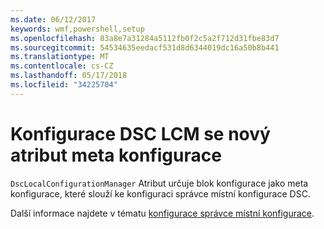 ```yaml
---
ms.date: 06/12/2017
keywords: wmf,powershell,setup
ms.openlocfilehash: 83a8e7a31284a5112fb0f2c5a2f712d31fbe83d7
ms.sourcegitcommit: 54534635eedacf531d8d6344019dc16a50b8b441
ms.translationtype: MT
ms.contentlocale: cs-CZ
ms.lasthandoff: 05/17/2018
ms.locfileid: "34225704"
---
```

# <a name="configure-dsc-lcm-with-new-meta-configuration-attribute"></a>Konfigurace DSC LCM se nový atribut meta konfigurace

`DscLocalConfigurationManager` Atribut určuje blok konfigurace jako meta konfigurace, které slouží ke konfiguraci správce místní konfigurace DSC.

Další informace najdete v tématu [konfigurace správce místní konfigurace](https://msdn.microsoft.com/powershell/dsc/metaconfig).
